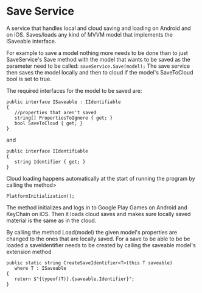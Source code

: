 # Save Service

A service that handles local and cloud saving and loading on Android and on iOS.
Saves/loads any kind of MVVM model that implements the ISaveable interface.

For example to save a model nothing more needs to be done than to just SaveService's 
Save method with the model that wants to be saved as the parameter need to be called:
```saveService.Save(model);```
The save service then saves the model locally and then to cloud if the model's SaveToCloud 
bool is set to true.

The required interfaces for the model to be saved are:

```
public interface ISaveable : IIdentifiable
{
   //properties that aren't saved
   string[] PropertiesToIgnore { get; } 
   bool SaveToCloud { get; }
}
```
  and
```
public interface IIdentifiable
{
   string Identifier { get; }
}
```

Cloud loading happens automatically at the start of running the program by calling the method> 
```
PlatformInitialization();
```
The method initializes and logs in to Google Play Games on Android and KeyChain on iOS. 
Then it loads cloud saves and makes sure locally saved material is the same as in the cloud.

By calling the method Load(model) the given model's properties are changed to the ones that are locally saved.
For a save to be able to be be loaded a saveIdentifier needs to be created by calling the saveable model's extension method
```
public static string CreateSaveIdentifier<T>(this T saveable)
   where T : ISaveable
{
   return $"{typeof(T)}.{saveable.Identifier}";
}
```
